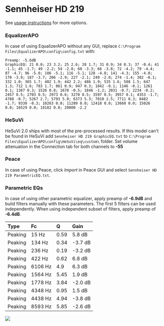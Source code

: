# Sennheiser HD 219
See [usage instructions](https://github.com/jaakkopasanen/AutoEq#usage) for more options.

### EqualizerAPO
In case of using EqualizerAPO without any GUI, replace `C:\Program Files\EqualizerAPO\config\config.txt`
with:
```
Preamp: -5.6dB
GraphicEQ: 21 0.0; 23 3.2; 25 2.6; 28 1.7; 31 0.9; 34 0.3; 37 -0.4; 41 -1.1; 45 -1.7; 49 -2.2; 54 -2.8; 60 -3.3; 66 -3.8; 72 -4.2; 79 -4.4; 87 -4.7; 96 -5.0; 106 -5.1; 116 -5.1; 128 -4.8; 141 -4.3; 155 -4.0; 170 -3.9; 187 -3.7; 206 -2.9; 227 -2.1; 249 -2.0; 274 -1.4; 302 -0.1; 332 1.0; 365 1.7; 402 1.9; 442 2.2; 486 1.9; 535 1.6; 588 1.5; 647 1.3; 712 1.6; 783 1.7; 861 0.9; 947 0.3; 1042 -0.1; 1146 -0.1; 1261 0.1; 1387 0.3; 1526 0.8; 1678 -0.5; 1846 -1.2; 2031 -0.7; 2234 -0.2; 2457 0.5; 2703 0.5; 2973 0.6; 3270 0.5; 3597 0.5; 3957 0.1; 4353 -1.7; 4788 -0.7; 5267 2.7; 5793 5.0; 6373 5.3; 7010 2.5; 7711 0.3; 8482 -1.7; 9330 -0.3; 10263 0.0; 11289 0.0; 12418 0.0; 13660 0.0; 15026 0.0; 16529 0.0; 18182 0.0; 20000 -2.2
```

### HeSuVi
HeSuVi 2.0 ships with most of the pre-processed results. If this model can't be found in HeSuVi add
`Sennheiser HD 219 GraphicEQ.txt` to `C:\Program Files\EqualizerAPO\config\HeSuVi\eq\custom\` folder.
Set volume attenuation in the Connection tab for both channels to **-55**

### Peace
In case of using Peace, click *Import* in Peace GUI and select `Sennheiser HD 219 ParametricEQ.txt`.

### Parametric EQs
In case of using other parametric equalizer, apply preamp of **-6.9dB** and build filters manually
with these parameters. The first 5 filters can be used independently.
When using independent subset of filters, apply preamp of **-6.4dB**.

| Type    | Fc      |    Q | Gain    |
|:--------|:--------|:-----|:--------|
| Peaking | 15 Hz   | 0.59 | 5.8 dB  |
| Peaking | 134 Hz  | 0.34 | -3.7 dB |
| Peaking | 236 Hz  | 0.19 | -3.2 dB |
| Peaking | 422 Hz  | 0.62 | 6.8 dB  |
| Peaking | 6106 Hz | 4.9  | 6.3 dB  |
| Peaking | 1564 Hz | 5.45 | 1.9 dB  |
| Peaking | 1778 Hz | 3.84 | -2.0 dB |
| Peaking | 4348 Hz | 0.95 | 1.5 dB  |
| Peaking | 4438 Hz | 4.94 | -3.8 dB |
| Peaking | 8593 Hz | 5.85 | -2.6 dB |

![](https://raw.githubusercontent.com/jaakkopasanen/AutoEq/master/results/innerfidelity/sbaf-serious/Sennheiser%20HD%20219/Sennheiser%20HD%20219.png)